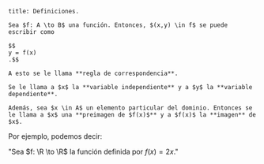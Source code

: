 ```ad-definition
title: Definiciones.

Sea $f: A \to B$ una función. Entonces, $(x,y) \in f$ se puede escribir como

$$
y = f(x)
.$$

A esto se le llama **regla de correspondencia**.

Se le llama a $x$ la **variable independiente** y a $y$ la **variable dependiente**.

Además, sea $x \in A$ un elemento particular del dominio. Entonces se le llama a $x$ una **preimagen de $f(x)$** y a $f(x)$ la **imagen** de $x$.

```

Por ejemplo, podemos decir:

"Sea $f: \R \to \R$ la función definida por $f(x) = 2x$."
